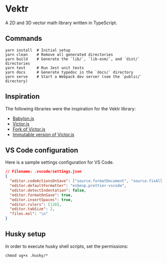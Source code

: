 # Vektr

A 2D and 3D vector math library written in TypeScript.

## Commands

```shell
yarn install  # Initial setup
yarn clean    # Remove all generated directories
yarn build    # Generate the `lib/`, `lib-esm/`, and `dist/` directories
yarn test     # Run Jest unit tests
yarn docs     # Generate typedoc in the `docs/` directory
yarn serve    # Start a Webpack dev server (see the `public/` directory)
```

## Inspiration

The following libraries were the inspiration for the Vektr library:

- [Babylon.js](https://github.com/BabylonJS/Babylon.js/blob/master/packages/dev/core/src/Maths/math.vector.ts)
- [Victor.js](https://github.com/maxkueng/victor/blob/master/index.js)
- [Fork of Victor.js](https://github.com/a-robu/victor/blob/master/index.js)
- [Immutable version of Victor.js](https://github.com/yukulele/Vector.js/blob/master/vector.ts)

## VS Code configuration

Here is a sample settings configuration for VS Code.

```json
// Filename: .vscode/settings.json
{
  "editor.codeActionsOnSave": ["source.formatDocument", "source.fixAll.eslint"],
  "editor.defaultFormatter": "esbenp.prettier-vscode",
  "editor.detectIndentation": false,
  "editor.formatOnSave": true,
  "editor.insertSpaces": true,
  "editor.rulers": [120],
  "editor.tabSize": 2,
  "files.eol": "\n"
}
```

## Husky setup

In order to execute husky shell scripts, set the permissions:

```shell
chmod ug+x .husky/*
```
